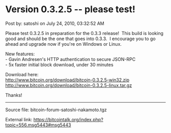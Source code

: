# Version 0.3.2.5 -- please test!

Post by: satoshi on July 24, 2010, 03:32:52 AM

Please test 0.3.2.5 in preparation for the 0.3.3 release! &nbsp;This build is looking good and should be the one that goes into 0.3.3. &nbsp;I encourage you to go ahead and upgrade now if you're on Windows or Linux.

New features:<br>
\- Gavin Andresen's HTTP authentication to secure JSON-RPC<br>
\- 5x faster initial block download, under 30 minutes

Download here:<br>
http://www.bitcoin.org/download/bitcoin-0.3.2.5-win32.zip <br>
http://www.bitcoin.org/download/bitcoin-0.3.2.5-linux.tar.gz

Thanks!

---

Source file: bitcoin-forum-satoshi-nakamoto.tgz

External link: https://bitcointalk.org/index.php?topic=556.msg5443#msg5443
